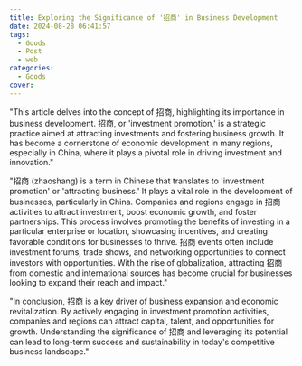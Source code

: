 ```yaml
---
title: Exploring the Significance of '招商' in Business Development
date: 2024-08-28 06:41:57
tags:
  - Goods
  - Post
  - web
categories:
  - Goods
cover: 
---
```


"This article delves into the concept of 招商, highlighting its importance in business development. 招商, or 'investment promotion,' is a strategic practice aimed at attracting investments and fostering business growth. It has become a cornerstone of economic development in many regions, especially in China, where it plays a pivotal role in driving investment and innovation."

"招商 (zhaoshang) is a term in Chinese that translates to 'investment promotion' or 'attracting business.' It plays a vital role in the development of businesses, particularly in China. Companies and regions engage in 招商 activities to attract investment, boost economic growth, and foster partnerships. This process involves promoting the benefits of investing in a particular enterprise or location, showcasing incentives, and creating favorable conditions for businesses to thrive. 招商 events often include investment forums, trade shows, and networking opportunities to connect investors with opportunities. With the rise of globalization, attracting 招商 from domestic and international sources has become crucial for businesses looking to expand their reach and impact."

"In conclusion, 招商 is a key driver of business expansion and economic revitalization. By actively engaging in investment promotion activities, companies and regions can attract capital, talent, and opportunities for growth. Understanding the significance of 招商 and leveraging its potential can lead to long-term success and sustainability in today's competitive business landscape."
